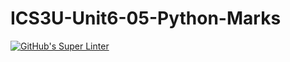 # ICS3U-Unit6-05-Python-Marks

[![GitHub's Super Linter](https://github.com/sydneykuhn/ICS3U-Unit6-05-Python-Marks/workflows/GitHub's%20Super%20Linter/badge.svg)](https://github.com/sydneykuhn/ICS3U-Unit6-05-Python-Marks)
